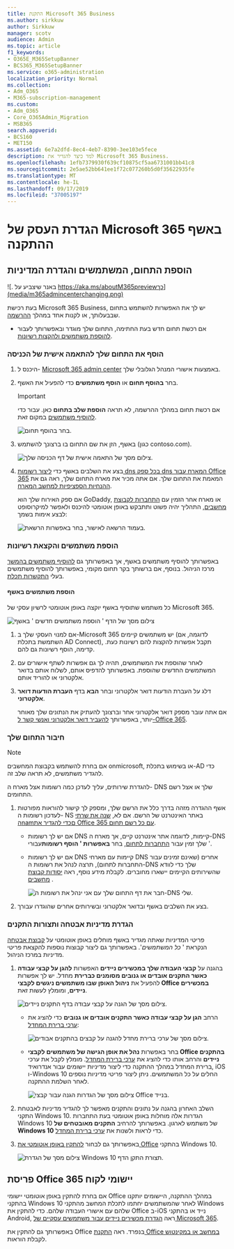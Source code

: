 ```yaml
---
title: התקנת Microsoft 365 Business
ms.author: sirkkuw
author: Sirkkuw
manager: scotv
audience: Admin
ms.topic: article
f1_keywords:
- O365E_M365SetupBanner
- BCS365_M365SetupBanner
ms.service: o365-administration
localization_priority: Normal
ms.collection:
- Adm_O365
- M365-subscription-management
ms.custom:
- Adm_O365
- Core_O365Admin_Migration
- MSB365
search.appverid:
- BCS160
- MET150
ms.assetid: 6e7a2dfd-8ec4-4eb7-8390-3ee103e5fece
description: למד כיצד להגדיר את Microsoft 365 Business.
ms.openlocfilehash: 1efb7379930f639cf10875cf5aa6731001bb41c8
ms.sourcegitcommit: 2e5ae52bb641ee1f72c077260b5d0f35622935fe
ms.translationtype: MT
ms.contentlocale: he-IL
ms.lasthandoff: 09/17/2019
ms.locfileid: "37005197"
---
```

# <a name="set-up-microsoft-365-business-in-the-setup-wizard"></a>הגדרת העסק של Microsoft 365 באשף ההתקנה

## <a name="add-your-domain-users-and-set-up-policies"></a>הוספת התחום, המשתמשים והגדרת המדיניות

![. באנר שיצביע על https://aka.ms/aboutM365previewכך](media/m365admincenterchanging.png)

בעת רכישת Microsoft 365 Business, יש לך את האפשרות להשתמש בתחום שבבעלותך, או לקנות אחד במהלך [ההרשמה](sign-up.md).

- אם רכשת תחום חדש בעת החתימה, התחום שלך מוגדר ובאפשרותך לעבור [להוספת משתמשים ולהקצות רשיונות](#add-users-and-assign-licenses).

### <a name="add-your-domain-to-personalize-sign-in"></a>הוסף את התחום שלך להתאמה אישית של הכניסה

1. היכנס ל- [Microsoft 365 admin center](https://admin.microsoft.com) באמצעות אישורי המנהל הגלובלי שלך. 

2. בחר **בהוסף תחום** או **הוסף משתמשים** כדי להפעיל את האשף.
    > [!IMPORTANT]
    > אם רכשת תחום במהלך ההרשמה, לא תראה **הוספת שלב בתחום** כאן. עבור כדי [להוסיף משתמשים](#add-users-and-assign-licenses) במקום זאת.

    ![בחר בהוסף תחום.](media/addadomainadmincenter.png)
    
3. באשף, הזן את שם התחום בו ברצונך להשתמש (כגון contoso.com).


    ![צילום מסך של התאמה אישית של דף הכניסה שלך.](media/personalizesignin.png)

    
4. בצע את השלבים באשף כדי [ליצור רשומות dns בכל ספק dns המארח עבור Office 365](https://docs.microsoft.com/office365/admin/get-help-with-domains/create-dns-records-at-any-dns-hosting-provider) המאמת את התחום שלך. אם אתה מכיר את מארח התחום שלך, ראה גם את [ההנחיות הספציפיות למחשב המארח](https://docs.microsoft.com/office365/admin/get-help-with-domains/set-up-your-domain-host-specific-instructions).

    אם ספק האירוח שלך הוא GoDaddy, או מארח אחר הזמין עם [התחברות לקבוצת מחשבים](https://docs.microsoft.com/office365/admin/get-help-with-domains/domain-connect), התהליך יהיה פשוט ותתבקש באופן אוטומטי להיכנס ולאפשר למיקרוסופט לבצע אימות בשמך:

    ![בעמוד הרשאה לאישור, בחר באפשרות הרשאת.](media/godaddyauth.png)

### <a name="add-users-and-assign-licenses"></a>הוספת משתמשים והקצאת רשיונות

באפשרותך להוסיף משתמשים באשף, אך באפשרותך גם [להוסיף משתמשים בהמשך](add-users-m365b.md) מרכז הניהול. בנוסף, אם ברשותך בקר תחום מקומי, באפשרותך להוסיף משתמשים בעלי [התקשרות תכלת](https://docs.microsoft.com/azure/active-directory/hybrid/how-to-connect-install-express).

#### <a name="add-users-in-the-wizard"></a>הוספת משתמשים באשף

כל משתמש שתוסיף באשף יוקצה באופן אוטומטי לרשיון עסקי של Microsoft 365.

![צילום מסך של הדף ' הוספת משתמשים חדשים ' באשף](media/addnewuserspage.png)

1. אם למנוי העסקי שלך ב-Microsoft 365 יש משתמשים קיימים (לדוגמה, אם השתמשת בתכלת AD Connect), תקבל אפשרות להקצות להם רשיונות כעת. קדימה, הוסף רשיונות גם להם.

3. לאחר שהוספת את המשתמשים, תהיה לך גם אפשרות לשתף אישורים עם המשתמשים החדשים שהוספת. באפשרותך להדפיס אותם, לשלוח אותם בדואר אלקטרוני או להוריד אותם.

4. דלג על העברת הודעות דואר אלקטרוני ובחר **הבא** בדף **העברת הודעות דואר אלקטרוני**. 

    אם אתה עובר מספק דואר אלקטרוני אחר וברצונך להעתיק את הנתונים שלך מאוחר יותר, באפשרותך [להעביר דואר אלקטרוני ואנשי קשר ל-Office 365](https://support.office.com/article/a3e3bddb-582e-4133-8670-e61b9f58627e).


### <a name="connect-your-domain"></a>חיבור התחום שלך

> [!NOTE]
> אם בחרת להשתמש בקבוצת המחשבים onmicrosoft, או בשימוש בתכלת-AD כדי להגדיר משתמשים, לא תראה שלב זה.
  
להגדרת שירותים, עליך לעדכן כמה רשומות אצל מארח ה- DNS שלך או אצל רשם התחומים.
  
1. אשף ההגדרה מזהה בדרך כלל את הרשם שלך, ומספק לך קישור להוראות מפורטות לעדכון רשומות ה- NS באתר האינטרנט של הרשם. אם לא, [שנה את שרתי הnamםכדי להגדיר את Office 365 עם כל רשם תחום](https://support.office.com/article/a8b487a9-2a45-4581-9dc4-5d28a47010a2). 

    - אם יש לך רשומות DNS קיימות, לדוגמה אתר אינטרנט קיים, אך מארח ה-DNS שלך זמין עבור [התחברות לתחום](https://docs.microsoft.com/office365/admin/get-help-with-domains/domain-connect), בחר **באפשרות ' הוסף רשומות**עבורי '. 
    - אם יש לך רשומות DNS קיימות עם מארחי DNS אחרים (שאינם זמינים עבור התחברות לתחום), תרצה לנהל את רשומות ה-DNS שלך כדי לוודא שהשירותים הקיימים יישארו מחוברים. לקבלת מידע נוסף, ראה [יסודות קבוצת מחשבים](https://docs.microsoft.com/office365/admin/get-help-with-domains/dns-basics) .

        ![חבר את דף התחום שלך עם אני ינהל את רשומות ה-DNS שלי.](media/connectyourdomainpage.png)

2. בצע את השלבים באשף ובדואר אלקטרוני ובשירותים אחרים שהוגדרו עבורך.

### <a name="set-up-security-policies-and-device-configurations"></a>הגדרת מדיניות אבטחה ותצורות התקנים 

פריטי המדיניות שאתה מגדיר באשף מוחלים באופן אוטומטי על [קבוצת אבטחה](https://docs.microsoft.com/office365/admin/create-groups/compare-groups#security-groups) הנקראת ' *כל המשתמשים*'. באפשרותך גם ליצור קבוצות נוספות להקצאת פריטי מדיניות במרכז הניהול.

1. בהגנה על **קבצי העבודה שלך במכשירים ניידים** האפשרות **להגן על קבצי עבודה כאשר התקנים אובדים או גנובים מסומנים כברירת** מחדל. יש לך אפשרות להפעיל את **ניהול האופן שבו משתמשים ניגשים לקבצי Office במכשירים ניידים**, ומומלץ לעשות זאת.

    ![צילום מסך של הגנה על קבצי עבודה בדף התקנים ניידים.](media/protectworkfilesondevices.png)

     - הרחב **הגן על קבצי עבודה כאשר התקנים אובדים או גנובים** כדי להציג את [ערכי ברירת המחדל](protect-work-files-on-lost-or-stolen-device.md):

        ![צילום מסך של ערכי ברירת מחדל להגנה על קבצים בהתקנים אבודים.](media/protectworkfilesondevicesdefault.png)

    - בחר באפשרות **נהל את אופן הגישה של משתמשים לקבצי Office בהתקנים ניידים** והרחב אותו כדי להציג את [ערכי ברירת המחדל](manage-user-access-on-mobile-devices.md). מומלץ לקבל את ערכי ברירת המחדל במהלך ההתקנה כדי ליצור מדיניות יישומים עבור אנדרואיד, iOS ו-Windows 10 החלים על כל המשתמשים. ניתן ליצור פריטי מדיניות נוספים לאחר השלמת ההתקנה.

        ![צילום מסך של הגדרות הגנה עבור קבצי Office בנייד.](media/useraccessonmobile.png)

2. השלב האחרון בהגנה על נתונים והתקנים מאפשר לך להגדיר מדיניות לאבטחת התקני Windows 10. הגדרות אלה מוחלות באופן אוטומטי בעת התחברות Windows 10 של משתמש לארגון. באפשרותך להרחיב **התקנים מאובטחים של Windows 10** כדי לראות ולשנות את [ערכי ברירת המחדל](secure-windows-10-devices.md).
3. באפשרותך גם לבחור [להתקין באופן אוטומטי את Office](install-office-on-windows-10-during-setup.md) בהתקני Windows 10.

    ![צילום מסך של הגדרת Windows 10 תצורת התקן הדף.](media/setwin10config.png)



## <a name="deploy-office-365-client-apps"></a>פריסת Office 365 יישומי לקוח

אם בחרת להתקין באופן אוטומטי יישומי Office במהלך ההתקנה, היישומים יותקנו בהתקני Windows 10 לאחר שהמשתמשים יחתמו לתכלת המחשב מהתקני Windows שלהם עם אישורי העבודה שלהם.
כדי להתקין את Office ב-iOS נייד או בהתקני Android, ראה [הגדרת מכשירים ניידים עבור משתמשים עסקיים של Microsoft 365](set-up-mobile-devices.md).

באפשרותך גם להתקין את Office בנפרד. ראה [התקנת Office במחשב או במקינטוש](https://support.office.com/article/4414eaaf-0478-48be-9c42-23adc4716658) לקבלת הוראות.
